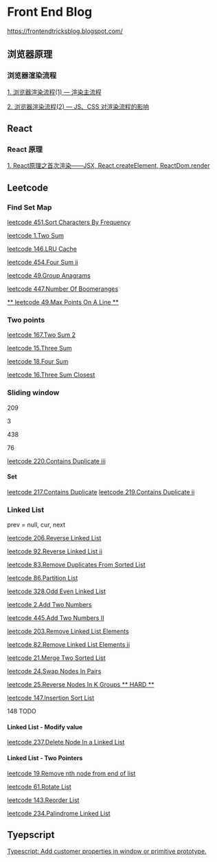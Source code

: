 # Front End Blog 
https://frontendtricksblog.blogspot.com/  

## 浏览器原理
### 浏览器渲染流程 
[1. 浏览器渲染流程(1) — 渲染主流程](https://github.com/Terence-Cheng/Frontend_Blog/issues/2)

[2. 浏览器渲染流程(2) — JS、CSS 对渲染流程的影响](https://github.com/Terence-Cheng/Frontend_Blog/issues/3)



## React
### React 原理
[1. React原理之首次渲染——JSX, React.createElement, ReactDom.render](https://github.com/Terence-Cheng/Frontend_Blog/issues/4)

## Leetcode

### Find Set Map
[leetcode 451.Sort Characters By Frequency](https://github.com/Terence-Cheng/Frontend_Blog/issues/5)

[leetcode 1.Two Sum](https://github.com/Terence-Cheng/Frontend_Blog/issues/6)

[leetcode 146.LRU Cache](https://github.com/Terence-Cheng/Frontend_Blog/issues/7)

[leetcode 454.Four Sum ii](https://github.com/Terence-Cheng/Frontend_Blog/blob/main/leetcode/454.4-sum-ii.ts)

[leetcode 49.Group Anagrams](https://github.com/Terence-Cheng/Frontend_Blog/blob/main/leetcode/49.group-anagrams.ts)

[leetcode 447.Number Of Boomeranges](https://github.com/Terence-Cheng/Frontend_Blog/issues/10)

[** leetcode 49.Max Points On A Line **](https://github.com/Terence-Cheng/Frontend_Blog/blob/main/leetcode/149.max-points-on-a-line.ts)

### Two points
[leetcode 167.Two Sum 2](https://github.com/Terence-Cheng/Frontend_Blog/blob/main/leetcode/167.two-sum-ii-input-array-is-sorted.ts)

[leetcode 15.Three Sum](https://github.com/Terence-Cheng/Frontend_Blog/blob/main/leetcode/15.3-sum.ts)

[leetcode 18.Four Sum](https://github.com/Terence-Cheng/Frontend_Blog/blob/main/leetcode/18.4-sum.ts)

[leetcode 16.Three Sum Closest](https://github.com/Terence-Cheng/Frontend_Blog/blob/main/leetcode/16.3-sum-closest.ts)

### Sliding window
209

3

438

76

[leetcode 220.Contains Duplicate iii](https://github.com/Terence-Cheng/Frontend_Blog/blob/main/leetcode/220.contains-duplicate-iii.ts)

#### Set
[leetcode 217.Contains Duplicate](https://github.com/Terence-Cheng/Frontend_Blog/blob/main/leetcode/217.contains-duplicate.ts)
[leetcode 219.Contains Duplicate ii](https://github.com/Terence-Cheng/Frontend_Blog/blob/main/leetcode/219.contains-duplicate-ii.ts)

### Linked List
prev = null, cur, next

[leetcode 206.Reverse Linked List](https://github.com/Terence-Cheng/Frontend_Blog/blob/main/leetcode/206.reverse-linked-list.ts)

[leetcode 92.Reverse Linked List ii](https://github.com/Terence-Cheng/Frontend_Blog/blob/main/leetcode/92.reverse-linked-list-ii.ts)

[leetcode 83.Remove Duplicates From Sorted List](https://github.com/Terence-Cheng/Frontend_Blog/blob/main/leetcode/83.remove-duplicates-from-sorted-list.ts)

[leetcode 86.Partition List](https://github.com/Terence-Cheng/Frontend_Blog/blob/main/leetcode/86.partition-list.ts)

[leetcode 328.Odd Even Linked List](https://github.com/Terence-Cheng/Frontend_Blog/blob/main/leetcode/328.odd-even-linked-list.ts)

[leetcode 2.Add Two Numbers](https://github.com/Terence-Cheng/Frontend_Blog/blob/main/leetcode/2.add-two-numbers.ts)

[leetcode 445.Add Two Numbers II](https://github.com/Terence-Cheng/Frontend_Blog/blob/main/leetcode/445.add-two-numbers-ii.ts)

[leetcode 203.Remove Linked List Elements](https://github.com/Terence-Cheng/Frontend_Blog/blob/main/leetcode/203.remove-linked-list-elements.ts)

[leetcode 82.Remove Linked List Elements ii](https://github.com/Terence-Cheng/Frontend_Blog/blob/main/leetcode/82.remove-duplicates-from-sorted-list-ii.ts)

[leetcode 21.Merge Two Sorted List](https://github.com/Terence-Cheng/Frontend_Blog/blob/main/leetcode/21.merge-two-sorted-lists.ts)

[leetcode 24.Swap Nodes In Pairs](https://github.com/Terence-Cheng/Frontend_Blog/blob/main/leetcode/24.swap-nodes-in-pairs.ts)

[leetcode 25.Reverse Nodes In K Groups ** HARD **](https://github.com/Terence-Cheng/Frontend_Blog/blob/main/leetcode/25.reverse-nodes-in-k-group.ts)

[leetcode 147.Insertion Sort List](https://github.com/Terence-Cheng/Frontend_Blog/blob/main/leetcode/147.insertion-sort-list.ts)

148 TODO

#### Linked List - Modify value

[leetcode 237.Delete Node In a Linked List](https://github.com/Terence-Cheng/Frontend_Blog/blob/main/leetcode/237.delete-node-in-a-linked-list.ts)

#### Linked List - Two Pointers
[leetcode 19.Remove nth node from end of list](https://github.com/Terence-Cheng/Frontend_Blog/blob/main/leetcode/19.remove-nth-node-from-end-of-list.ts)

[leetcode 61.Rotate List](https://github.com/Terence-Cheng/Frontend_Blog/blob/main/leetcode/61.rotate-list.ts)

[leetcode 143.Reorder List](https://github.com/Terence-Cheng/Frontend_Blog/blob/main/leetcode/143.reorder-list.ts)

[leetcode 234.Palindrome Linked List](https://github.com/Terence-Cheng/Frontend_Blog/blob/main/leetcode/234.palindrome-linked-list.ts)

## Tyepscript

[Typescript: Add customer properties in window or primitive prototype.](https://github.com/Terence-Cheng/Frontend_Blog/issues/9)